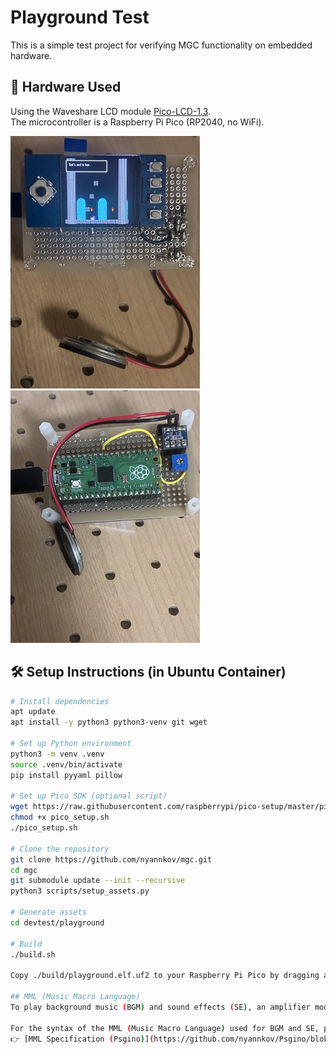 # Playground Test

This is a simple test project for verifying MGC functionality on embedded hardware.

## 🔌 Hardware Used

Using the Waveshare LCD module [Pico-LCD-1.3](https://www.waveshare.com/wiki/Pico-LCD-1.3).  
The microcontroller is a Raspberry Pi Pico (RP2040, no WiFi).

![](img/front.jpg)
![](img/back.jpg)


## 🛠️ Setup Instructions (in Ubuntu Container)

```bash
# Install dependencies
apt update
apt install -y python3 python3-venv git wget

# Set up Python environment
python3 -m venv .venv
source .venv/bin/activate
pip install pyyaml pillow

# Set up Pico SDK (optional script)
wget https://raw.githubusercontent.com/raspberrypi/pico-setup/master/pico_setup.sh
chmod +x pico_setup.sh
./pico_setup.sh

# Clone the repository
git clone https://github.com/nyannkov/mgc.git
cd mgc
git submodule update --init --recursive
python3 scripts/setup_assets.py

# Generate assets
cd devtest/playground

# Build
./build.sh

Copy ./build/playground.elf.uf2 to your Raspberry Pi Pico by dragging and dropping it into the USB mass storage device that appears when the Pico is in boot mode.

## MML (Music Macro Language)
To play background music (BGM) and sound effects (SE), an amplifier module based on the PAM8012 was connected to the PWM output pin of the RP2040, along with a speaker.

For the syntax of the MML (Music Macro Language) used for BGM and SE, please refer to:  
👉 [MML Specification (Psgino)](https://github.com/nyannkov/Psgino/blob/main/MML.md)
